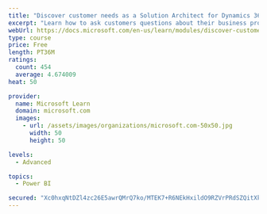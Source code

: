 ```yaml
---
title: "Discover customer needs as a Solution Architect for Dynamics 365 and Power Platform"
excerpt: "Learn how to ask customers questions about their business processes and feature requirements to create a viable solution."
webUrl: https://docs.microsoft.com/en-us/learn/modules/discover-customer-needs/
type: course
price: Free
length: PT36M
ratings:
  count: 454
  average: 4.674009
heat: 50

provider:
  name: Microsoft Learn
  domain: microsoft.com
  images:
    - url: /assets/images/organizations/microsoft.com-50x50.jpg
      width: 50
      height: 50

levels:
  - Advanced

topics:
  - Power BI

secured: "Xc0hxqNtDZl4zc26E5awrQMrQ7ko/MTEK7+R6NEkHxildO9RZVrPRdSZQitXkZlceC/IN9jDW65rKNSV2QfpJz5Ugh8vqP+SvgTwq1WtMJjUhhjehi5mAhTkugQhMdHodK7QicNAjfefkDMDaqJKmb1k1Z3MUiJIAZ3aBEUzrCp4BnjQ8LbUZkRsd1uKA/1jIA2Yce+WlNU6XLIJP/BuMCxPfuauCAA2hmCc+DwG9cjQsx0oKdRE81yj3azhalWnrigxfwWgPXOmm+OJLHI//cObQ5+n0vZidG5Y+JYtTQy64m0uILUoOSfMao2vfGMb5AUZHfX4qPYamMxv1ivcjIafsKdhhTb7XWP8jtP38jK2wCYCr2rC000LaMVBDbA9WxpLM4cTmkt5Gt6UiXoDo3Hmt4srdtWvSPNL5wCMJHc=;ayWQyiOTZYrVECmhj35rKg=="
---
```


